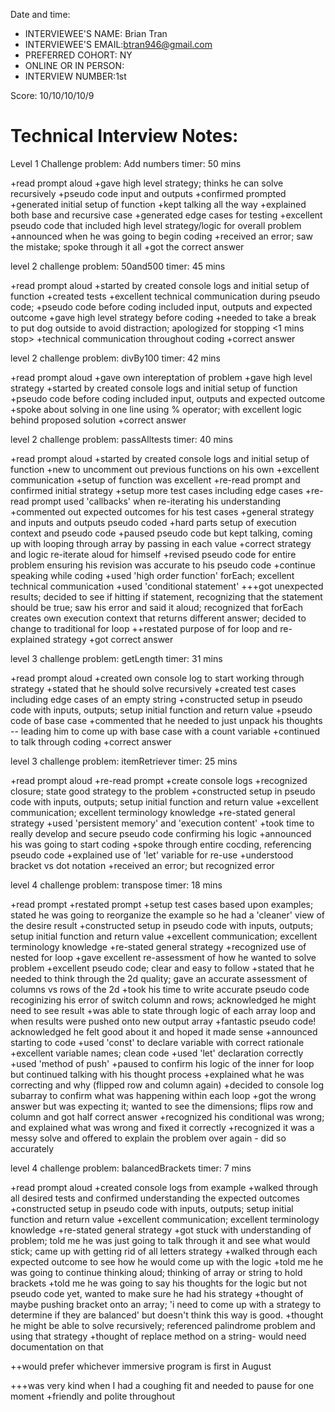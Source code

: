 Date and time:

- INTERVIEWEE'S NAME: Brian Tran
- INTERVIEWEE'S EMAIL:btran946@gmail.com
- PREFERRED COHORT: NY
- ONLINE OR IN PERSON:
- INTERVIEW NUMBER:1st

Score: 10/10/10/10/9

# Technical Interview Notes:

Level 1 Challenge
problem: Add numbers
timer: 50 mins

+read prompt aloud
+gave high level strategy; thinks he can solve recursively
+pseudo code input and outputs
+confirmed prompted
+generated initial setup of function
+kept talking all the way
+explained both base and recursive case
+generated edge cases for testing
+excellent pseudo code that included high level strategy/logic for overall problem
+announced when he was going to begin coding
+received an error; saw the mistake; spoke through it all
+got the correct answer

level 2 challenge
problem: 50and500
timer: 45 mins

+read prompt aloud
+started by created console logs and initial setup of function
+created tests
+excellent technical communication during pseudo code;
+pseudo code before coding included input, outputs and expected outcome
+gave high level strategy before coding
+needed to take a break to put dog outside to avoid distraction; apologized for stopping <1 mins stop>
+technical communication throughout coding
+correct answer

level 2 challenge
problem: divBy100
timer: 42 mins

+read prompt aloud
+gave own intereptation of problem
+gave high level strategy
+started by created console logs and initial setup of function
+pseudo code before coding included input, outputs and expected outcome
+spoke about solving in one line using % operator; with excellent logic behind proposed solution
+correct answer

level 2 challenge
problem: passAlltests
timer: 40 mins

+read prompt aloud
+started by created console logs and initial setup of function
+new to uncomment out previous functions on his own
+excellent communication
+setup of function was excellent
+re-read prompt and confirmed initial strategy
+setup more test cases including edge cases
+re-read prompt used 'callbacks' when re-iterating his understanding
+commented out expected outcomes for his test cases
+general strategy and inputs and outputs pseudo coded
+hard parts setup of execution context and pseudo code
+paused pseudo code but kept talking, coming up with looping through array by passing in each value
+correct strategy and logic re-iterate aloud for himself
+revised pseudo code for entire problem ensuring his revision was accurate to his pseudo code
+continue speaking while coding
+used 'high order function' forEach; excellent technical communication
+used 'conditional statement'
+++got unexpected results; decided to see if hitting if statement, recognizing that the statement should be true; saw his error and said it aloud; recognized that forEach creates own execution context that returns different answer; decided to change to traditional for loop
++restated purpose of for loop and re-explained strategy
+got correct answer

level 3 challenge
problem: getLength
timer: 31 mins

+read prompt aloud
+created own console log to start working through strategy
+stated that he should solve recursively
+created test cases including edge cases of an empty string
+constructed setup in pseudo code with inputs, outputs; setup initial function and return value
+pseudo code of base case
+commented that he needed to just unpack his thoughts -- leading him to come up with base case with a count variable
+continued to talk through coding
+correct answer

level 3 challenge
problem: itemRetriever
timer: 25 mins

+read prompt aloud
+re-read prompt
+create console logs
+recognized closure; state good strategy to the problem
+constructed setup in pseudo code with inputs, outputs; setup initial function and return value
+excellent communication; excellent terminology knowledge
+re-stated general strategy
+used 'persistent memory' and 'execution content'
+took time to really develop and secure pseudo code confirming his logic
+announced his was going to start coding
+spoke through entire cocding, referencing pseudo code
+explained use of 'let' variable for re-use
+understood bracket vs dot notation
+received an error; but recognized error

level 4 challenge
problem: transpose
timer: 18 mins

+read prompt
+restated prompt
+setup test cases based upon examples; stated he was going to reorganize the example so he had a 'cleaner' view of the desire result
+constructed setup in pseudo code with inputs, outputs; setup initial function and return value
+excellent communication; excellent terminology knowledge
+re-stated general strategy
+recognized use of nested for loop
+gave excellent re-assessment of how he wanted to solve problem
+excellent pseudo code; clear and easy to follow
+stated that he needed to think through the 2d quality; gave an accurate assessment of columns vs rows of the 2d
+took his time to write accurate pseudo code recoginizing his error of switch column and rows; acknowledged he might need to see result
+was able to state through logic of each array loop and when results were pushed onto new output array
+fantastic pseudo code! acknowledged he felt good about it and hoped it made sense
+announced starting to code
+used 'const' to declare variable with correct rationale
+excellent variable names; clean code
+used 'let' declaration correctly
+used 'method of push'
+paused to confirm his logic of the inner for loop but continued talking with his thought process
+explained what he was correcting and why (flipped row and column again)
+decided to console log subarray to confirm what was happening within each loop
+got the wrong answer but was expecting it; wanted to see the dimensions; flips row and column and got half correct answer
+recognized his conditional was wrong; and explained what was wrong and fixed it correctly
+recognized it was a messy solve and offered to explain the problem over again - did so accurately

level 4 challenge
problem: balancedBrackets
timer: 7 mins

+read prompt aloud
+created console logs from example
+walked through all desired tests and confirmed understanding the expected outcomes
+constructed setup in pseudo code with inputs, outputs; setup initial function and return value
+excellent communication; excellent terminology knowledge
+re-stated general strategy
+got stuck with understanding of problem; told me he was just going to talk through it and see what would stick; came up with getting rid of all letters strategy
+walked through each expected outcome to see how he would come up with the logic
+told me he was going to continue thinking aloud; thinking of array or string to hold brackets
+told me he was going to say his thoughts for the logic but not pseudo code yet, wanted to make sure he had his strategy
+thought of maybe pushing bracket onto an array; 'i need to come up with a strategy to determine if they are balanced' but doesn't think this way is good.
+thought he might be able to solve recursively; referenced palindrome problem and using that strategy
+thought of replace method on a string- would need documentation on that

++would prefer whichever immersive program is first in August

+++was very kind when I had a coughing fit and needed to pause for one moment
+friendly and polite throughout
